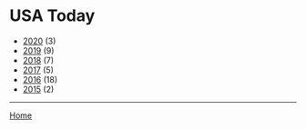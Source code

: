 # USA Today

  * [2020](./usa-today-2020.md) (3)
  * [2019](./usa-today-2019.md) (9)
  * [2018](./usa-today-2018.md) (7)
  * [2017](./usa-today-2017.md) (5)
  * [2016](./usa-today-2016.md) (18)
  * [2015](./usa-today-2015.md) (2)

----

[Home](../index.md)
